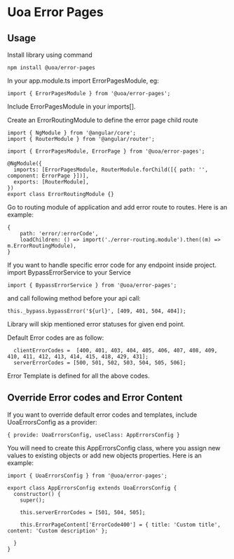 # Uoa Error Pages

## Usage

Install library using command

```
npm install @uoa/error-pages
```

In your app.module.ts import ErrorPagesModule, eg:

`import { ErrorPagesModule } from '@uoa/error-pages';`

Include ErrorPagesModule in your imports[].

Create an ErrorRoutingModule to define the error page child route

```
import { NgModule } from '@angular/core';
import { RouterModule } from '@angular/router';

import { ErrorPagesModule, ErrorPage } from '@uoa/error-pages';

@NgModule({
  imports: [ErrorPagesModule, RouterModule.forChild([{ path: '', component: ErrorPage }])],
  exports: [RouterModule],
})
export class ErrorRoutingModule {}
```

Go to routing module of application and add error route to routes. Here is an example:

```
{
    path: 'error/:errorCode',
    loadChildren: () => import('./error-routing.module').then((m) => m.ErrorRoutingModule),
}
```

If you want to handle specific error code for any endpoint inside project. import BypassErrorService to your Service

`import { BypassErrorService } from '@uoa/error-pages';`

and call following method before your api call:

`this._bypass.bypassError('${url}', [409, 401, 504, 404]);`

Library will skip mentioned error statuses for given end point.

Default Error codes are as follow:

```
  clientErrorCodes =  [400, 401, 403, 404, 405, 406, 407, 408, 409, 410, 411, 412, 413, 414, 415, 418, 429, 431];
  serverErrorCodes = [500, 501, 502, 503, 504, 505, 506];
```

Error Template is defined for all the above codes.

## Override Error codes and Error Content

If you want to override default error codes and templates, include UoaErrorsConfig as a provider:

`{ provide: UoaErrorsConfig, useClass: AppErrorsConfig }`

You will need to create this AppErrorsConfig class, where you assign new values to existing objects or add new objects properties. Here is an example:

```
import { UoaErrorsConfig } from '@uoa/error-pages';

export class AppErrorsConfig extends UoaErrorsConfig {
  constructor() {
    super();

    this.serverErrorCodes = [501, 504, 505];

    this.ErrorPageContent['ErrorCode400'] = { title: 'Custom title', content: 'Custom description' };

  }
}

```
